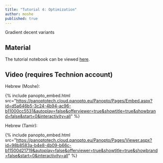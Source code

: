 ```yaml
---
title: "Tutorial 4: Optimization"
author: moshe
published: true
---
```


Gradient decent variants

## Material

The tutorial notebook can be viewed [here](https://nbviewer.org/github/vistalab-technion/cs236781-tutorials/blob/master/t04%20-%20optimization/tutorial4-Optimization.ipynb?flush_cache=true).

## Video (requires Technion account)

Hebrew (Moshe):

{% include panopto_embed.html src="https://panoptotech.cloud.panopto.eu/Panopto/Pages/Embed.aspx?id=d5a646b5-3c24-4b94-ac96-b11000cc5531&autoplay=false&offerviewer=true&showtitle=true&showbrand=false&start=0&interactivity=all" %}

Hebrew (Tamir):

{% include panopto_embed.html src="https://panoptotech.cloud.panopto.eu/Panopto/Pages/Viewer.aspx?id=98b8583a-b4e8-4b09-b66c-b11500d21719&autoplay=false&offerviewer=true&showtitle=true&showbrand=false&start=0&interactivity=all" %}


